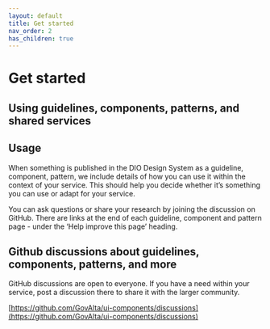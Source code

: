 ```yaml
---
layout: default
title: Get started
nav_order: 2
has_children: true
---
```


# Get started

## Using guidelines, components, patterns, and shared services <a href="using-styles-components-and-patterns" id="using-styles-components-and-patterns"></a>

## Usage

When something is published in the DIO Design System as a guideline, component, pattern, we include details of how you can use it within the context of your service. This should help you decide whether it’s something you can use or adapt for your service.

You can ask questions or share your research by joining the discussion on GitHub. There are links at the end of each guideline, component and pattern page - under the ‘Help improve this page’ heading.

## Github discussions about guidelines, components, patterns, and more

GitHub discussions are open to everyone. If you have a need within your service, post a discussion there to share it with the larger community.

[https://github.com/GovAlta/ui-components/discussions](https://github.com/GovAlta/ui-components/discussions)
